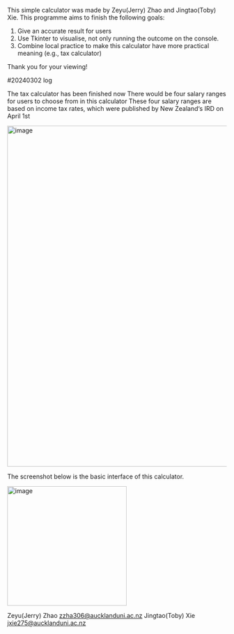 This simple calculator was made by Zeyu(Jerry) Zhao and Jingtao(Toby) Xie. This programme aims to finish the following goals:
1. Give an accurate result for users
2. Use Tkinter to visualise, not only running the outcome on the console.
3. Combine local practice to make this calculator have more practical meaning (e.g., tax calculator)

Thank you for your viewing!

#20240302 log

The tax calculator has been finished now
There would be four salary ranges for users to choose from in this calculator
These four salary ranges are based on income tax rates, which were published by New Zealand‘s IRD on April 1st

<img width="782" alt="image" src="https://github.com/JingtaoXie/Calculator/assets/140026294/5b703a52-5abb-443b-aaf1-b1111a584144">


The screenshot below is the basic interface of this calculator.

<img width="274" alt="image" src="https://github.com/JingtaoXie/Calculator/assets/140026294/09aaa9aa-16ad-47fa-a9d0-3b0fab2ea134">




Zeyu(Jerry) Zhao zzha306@aucklanduni.ac.nz
Jingtao(Toby) Xie jxie275@aucklanduni.ac.nz
